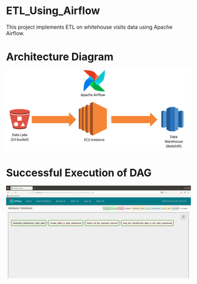 # ETL_Using_Airflow
This project implements ETL on whitehouse visits data using Apache Airflow.
# Architecture Diagram
![alt text](https://github.com/ShreyasK2411/ETL_Using_Airflow/blob/d69632490cbe0d1cfcf1ee23d51e010934a30c46/images/architecture.png?raw=true)
# Successful Execution of DAG
![alt text](https://github.com/ShreyasK2411/ETL_Using_Airflow/blob/943432bbfa656efe5029f213693a556d90bde5d2/images/execution_complete.png?raw=true)
